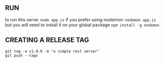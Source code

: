 
## RUN
to run this serve:
`node app.js`
if you prefer using nodemon:
`nodemon app.js`
but you will need to install it on your global package
`npm install -g nodemon`


## CREATING A RELEASE TAG
```
git tag -a v1.0.0 -m "a simple rest server"
git push --tags
```